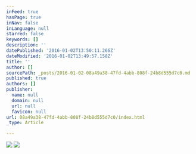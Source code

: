 ```yaml
---
inFeed: true
hasPage: true
inNav: false
inLanguage: null
starred: false
keywords: []
description: ''
datePublished: '2016-01-02T13:50:11.266Z'
dateModified: '2016-01-02T13:49:57.158Z'
title: ''
author: []
sourcePath: _posts/2016-01-02-08a49a38-47fd-4abb-808f-24b8d555d7c0.md
published: true
authors: []
publisher:
  name: null
  domain: null
  url: null
  favicon: null
url: 08a49a38-47fd-4abb-808f-24b8d555d7c0/index.html
_type: Article

---
```

![](https://the-grid-user-content.s3-us-west-2.amazonaws.com/c4fd8aea-291f-4c1c-bb5e-9ea8a583660b.png)
![](https://the-grid-user-content.s3-us-west-2.amazonaws.com/55b765b1-d6e9-43e4-a7ef-8bb6138d0770.jpg)